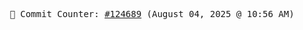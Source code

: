 <p align="center">
    <samp>
        📮 Commit Counter: <a href="https://github.com/Javascript-void0/Javascript-void0/commits/main">#124689</a> (August 04, 2025 @ 10:56 AM)
    </samp>
</p>